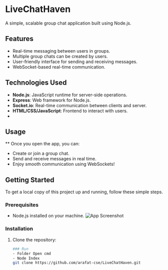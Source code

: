 # LiveChatHaven

A simple, scalable group chat application built using Node.js.

## Features

- Real-time messaging between users in groups.
- Multiple group chats can be created by users.
- User-friendly interface for sending and receiving messages.
- WebSocket-based real-time communication.

## Technologies Used

- **Node.js**: JavaScript runtime for server-side operations.
- **Express**: Web framework for Node.js.
- **Socket.io**: Real-time communication between clients and server.
- **HTML/CSS/JavaScript**: Frontend to interact with users.
-
## Usage
** Once you open the app, you can:
- Create or join a group chat.
- Send and receive messages in real time.
- Enjoy smooth communication using WebSockets!

## Getting Started

To get a local copy of this project up and running, follow these simple steps.

### Prerequisites

- Node.js installed on your machine.
  ![App Screenshot](images/screenshot.png)


### Installation

1. Clone the repository:
   ```bash
   ### Run
   - Folder Open cmd
   - Node Index
   git clone https://github.com/arafat-cse/LiveChatHaven.git
